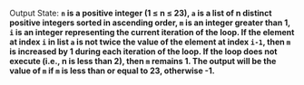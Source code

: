 Output State: **`n` is a positive integer (1 ≤ n ≤ 23), `a` is a list of n distinct positive integers sorted in ascending order, `m` is an integer greater than 1, `i` is an integer representing the current iteration of the loop. If the element at index `i` in list `a` is not twice the value of the element at index `i-1`, then `m` is increased by 1 during each iteration of the loop. If the loop does not execute (i.e., n is less than 2), then `m` remains 1. The output will be the value of `m` if `m` is less than or equal to 23, otherwise -1.**